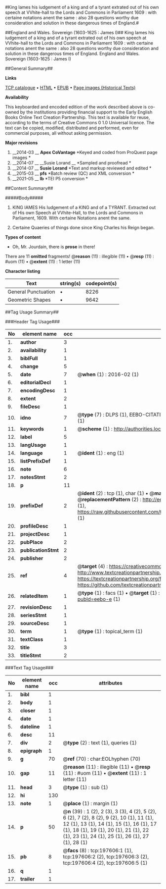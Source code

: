 #King Iames his iudgement of a king and of a tyrant extrated out of his own speech at VVhite-hall to the Lords and Commons in Parliament 1609 : with certaine notations anent the same : also 28 questions worthy due consideration and solution in these dangerous times of England.#

##England and Wales. Sovereign (1603-1625 : James I)##
King Iames his iudgement of a king and of a tyrant extrated out of his own speech at VVhite-hall to the Lords and Commons in Parliament 1609 : with certaine notations anent the same : also 28 questions worthy due consideration and solution in these dangerous times of England.
England and Wales. Sovereign (1603-1625 : James I)

##General Summary##

**Links**

[TCP catalogue](http://www.ota.ox.ac.uk/tcp/)  • 
[HTML](http://tei.it.ox.ac.uk/tcp/Texts-HTML/free/B24/B24920.html)  • 
[EPUB](http://tei.it.ox.ac.uk/tcp/Texts-EPUB/free/B24/B24920.epub) • 
[Page images (Historical Texts)](https://historicaltexts.jisc.ac.uk/eebo-12277330e)

**Availability**

This keyboarded and encoded edition of the work described above is co-owned by the
    institutions providing financial support to the Early English Books Online Text Creation
    Partnership. This text is available for reuse, according to the terms of  Creative Commons 0 1.0 Universal
    licence. The text can be copied, modified, distributed and performed, even for commercial
    purposes, all without asking permission.

**Major revisions**

1. __2014-03 __ __Apex CoVantage__ *Keyed and coded from ProQuest page images *
1. __2014-07 __ __Susie Lorand __ *Sampled and proofread *
1. __2014-07 __ __Susie Lorand__ *Text and markup reviewed and edited *
1. __2015-03 __ __pfs__ *Batch review (QC) and XML conversion *
1. __2021-05 __ __lb__ *TEI P5 conversion *

##Content Summary##

#####Body#####

1. KING IAMES His Iudgement of a KING and of a TYRANT. Extracted out of His own Speech at VVhite-Hall, to the Lords and Commons in Parliament, 1609. With certaine Notations anent the same.

1. Certaine Quaeries of things done since King Charles his Reign began.

**Types of content**

  * Oh, Mr. Jourdain, there is **prose** in there!

There are 11 **omitted** fragments! 
 @__reason__ (11) : illegible (11)  •  @__resp__ (11) : #uom (11)  •  @__extent__ (11) : 1 letter (11)

**Character listing**


|Text|string(s)|codepoint(s)|
|---|---|---|
|General Punctuation|•|8226|
|Geometric Shapes|▪|9642|

##Tag Usage Summary##

###Header Tag Usage###

|No|element name|occ|attributes|
|---|---|---|---|
|1.|__author__|3||
|2.|__availability__|1||
|3.|__biblFull__|1||
|4.|__change__|5||
|5.|__date__|7| @__when__ (1) : 2016-02 (1)|
|6.|__editorialDecl__|1||
|7.|__encodingDesc__|1||
|8.|__extent__|2||
|9.|__fileDesc__|1||
|10.|__idno__|7| @__type__ (7) : DLPS (1), EEBO-CITATION (1), VID (1), EEBO-PROQUEST (1), STC (2), OCLC (1)|
|11.|__keywords__|1| @__scheme__ (1) : http://authorities.loc.gov/ (1)|
|12.|__label__|5||
|13.|__langUsage__|1||
|14.|__language__|1| @__ident__ (1) : eng (1)|
|15.|__listPrefixDef__|1||
|16.|__note__|6||
|17.|__notesStmt__|2||
|18.|__p__|11||
|19.|__prefixDef__|2| @__ident__ (2) : tcp (1), char (1)  •  @__matchPattern__ (2) : ([0-9\-]+):([0-9IVX]+) (1), (.+) (1)  •  @__replacementPattern__ (2) : http://eebo.chadwyck.com/downloadtiff?vid=$1&page=$2 (1), https://raw.githubusercontent.com/textcreationpartnership/Texts/master/tcpchars.xml#$1 (1)|
|20.|__profileDesc__|1||
|21.|__projectDesc__|1||
|22.|__pubPlace__|2||
|23.|__publicationStmt__|2||
|24.|__publisher__|2||
|25.|__ref__|4| @__target__ (4) : https://creativecommons.org/publicdomain/zero/1.0/ (1), http://www.textcreationpartnership.org/docs/. (1), https://textcreationpartnership.org/faq/#faq05 (1), https://github.com/textcreationpartnership (1)|
|26.|__relatedItem__|1| @__type__ (1) : facs (1)  •  @__target__ (1) : https://data.historicaltexts.jisc.ac.uk/view?pubId=eebo-e (1)|
|27.|__revisionDesc__|1||
|28.|__seriesStmt__|1||
|29.|__sourceDesc__|1||
|30.|__term__|1| @__type__ (1) : topical_term (1)|
|31.|__textClass__|1||
|32.|__title__|3||
|33.|__titleStmt__|2||


###Text Tag Usage###

|No|element name|occ|attributes|
|---|---|---|---|
|1.|__bibl__|1||
|2.|__body__|1||
|3.|__closer__|1||
|4.|__date__|1||
|5.|__dateline__|1||
|6.|__desc__|11||
|7.|__div__|2| @__type__ (2) : text (1), queries (1)|
|8.|__epigraph__|1||
|9.|__g__|70| @__ref__ (70) : char:EOLhyphen (70)|
|10.|__gap__|11| @__reason__ (11) : illegible (11)  •  @__resp__ (11) : #uom (11)  •  @__extent__ (11) : 1 letter (11)|
|11.|__head__|3| @__type__ (1) : sub (1)|
|12.|__hi__|130||
|13.|__note__|1| @__place__ (1) : margin (1)|
|14.|__p__|50| @__n__ (39) : 1 (2), 2 (3), 3 (3), 4 (2), 5 (2), 6 (2), 7 (2), 8 (2), 9 (2), 10 (1), 11 (1), 12 (1), 13 (1), 14 (1), 15 (1), 16 (1), 17 (1), 18 (1), 19 (1), 20 (1), 21 (1), 22 (1), 23 (1), 24 (1), 25 (1), 26 (1), 27 (1), 28 (1)|
|15.|__pb__|8| @__facs__ (8) : tcp:197606:1 (1), tcp:197606:2 (2), tcp:197606:3 (2), tcp:197606:4 (2), tcp:197606:5 (1)|
|16.|__q__|1||
|17.|__trailer__|1||
